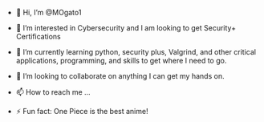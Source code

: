 - 👋 Hi, I’m @MOgato1
- 👀 I’m interested in Cybersecurity and I am looking to get Security+ Certifications
- 🌱 I’m currently learning python, security plus, Valgrind, and other critical applications, programming, and skills to get where I need to go. 
- 💞️ I’m looking to collaborate on anything I can get my hands on. 
- 📫 How to reach me ...

- ⚡ Fun fact: One Piece is the best anime!

<!---
MOgato1/MOgato1 is a ✨ special ✨ repository because its `README.md` (this file) appears on your GitHub profile.
You can click the Preview link to take a look at your changes.
--->
